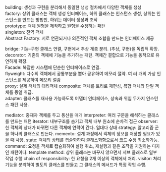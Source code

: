 building: 생성과 구현을 분리해서 동일한 생성 절차에서 다양한 객체를 생성  
factory: 상위 클래스는 객체 생성 인터페이스, 하위 클래스는 인스턴스 생성, 상위는 인스턴스를 만드는 방법만, 하위는 데이터 생성과 조작  
prototype: 객체 원형을 제작하고 원형을 수정하는 패턴  
singleton: 전역 객체  
Abstract Factory: 서로 연관되거나 의존적인 객체 조합을 만드는 인터페이스 제공  

bridge: 기능-구현 클래스 연결, 구현에서 추상 계층 분리. (추상, 구현)을 독립적 확장.  
decorator: 기존의 객체에 기능을 추가하는 패턴. 객체간 결합으로 기능을 동적으로 유연하게 확장.  
Facade: 복잡한 시스템에 단순한 인터페이스로 연결.  
flyweight: 다수의 객체에서 공통부분을 뽑아 공유하여 메모리 절약. 여  러 개의 가상 인스턴스를 제공하여 메모리 절감  
proxy: 실제 객체의 대리객체
composite: 객체를 트리로 재편성, 복합 객체와 단일 객체를 동일 취급.    
adapter: 클래스를 재사용 가능하도록 어댑터 인터페이스, 상속과 위임 두가지 인스턴스 패턴 사용.

mediator: 중재자 객체를 두고 통신을 매개
interpreter: 여러 구문을 해석하는 클래스를 만드는 패턴
iterator: 내부구조를 숨기고 객체 내부 원소에 순차적 접근
observer: 한 객체의 상태가 바뀌면 다른 객체에 연락이 간다. 일대다 상태
strategy: 알고리즘 군을 하나의 클래스로 만든다.
memento: 설계 과정에서 객체의 정보를 저장할 필요가 있을 때 사용.
state: 객체의 상태를 캡슐화하여 클래스화함으로서 코드 수정 최소화가능.
command: 요청을 객체로 캡슐화하여 실행 취소, 재실행과 같은 조작을 지원하는 디자인 패턴이다.
template method: 상위 클래스는 바꾸지 않으면서 서브 클래스로 일부 작업 수행
chain of responsibility: 한 요청을 2개 이상의 객체에서 처리.
visitor: 처리 기능을 분리하여 별도의 클래스를 만들고 그 클래스의 메서드가 특정 작업 수행.
